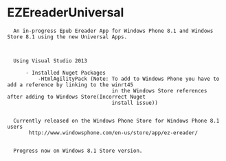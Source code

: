 EZEreaderUniversal
==================


      An in-progress Epub Ereader App for Windows Phone 8.1 and Windows Store 8.1 using the new Universal Apps.
      
      
      
      Using Visual Studio 2013
      
          - Installed Nuget Packages
              -HtmlAgilityPack (Note: To add to Windows Phone you have to add a reference by linking to the winrt45
                                      in the Windows Store references after adding to Windows Store(Incorrect Nuget
                                      install issue))
              
              
      Currently released on the Windows Phone Store for Windows Phone 8.1 users
           http://www.windowsphone.com/en-us/store/app/ez-ereader/
           
           
      Progress now on Windows 8.1 Store version.
